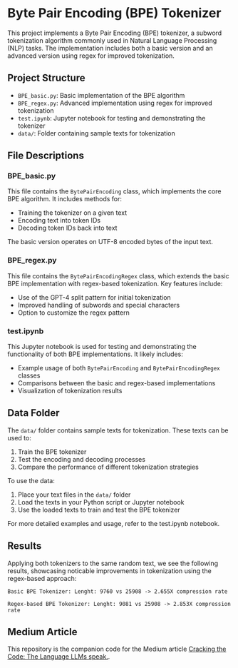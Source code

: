 # Byte Pair Encoding (BPE) Tokenizer

This project implements a Byte Pair Encoding (BPE) tokenizer, a subword tokenization algorithm commonly used in Natural Language Processing (NLP) tasks. The implementation includes both a basic version and an advanced version using regex for improved tokenization.

## Project Structure

-   `BPE_basic.py`: Basic implementation of the BPE algorithm
-   `BPE_regex.py`: Advanced implementation using regex for improved tokenization
-   `test.ipynb`: Jupyter notebook for testing and demonstrating the tokenizer
-   `data/`: Folder containing sample texts for tokenization

## File Descriptions

### BPE_basic.py

This file contains the `BytePairEncoding` class, which implements the core BPE algorithm. It includes methods for:

-   Training the tokenizer on a given text
-   Encoding text into token IDs
-   Decoding token IDs back into text

The basic version operates on UTF-8 encoded bytes of the input text.

### BPE_regex.py

This file contains the `BytePairEncodingRegex` class, which extends the basic BPE implementation with regex-based tokenization. Key features include:

-   Use of the GPT-4 split pattern for initial tokenization
-   Improved handling of subwords and special characters
-   Option to customize the regex pattern

### test.ipynb

This Jupyter notebook is used for testing and demonstrating the functionality of both BPE implementations. It likely includes:

-   Example usage of both `BytePairEncoding` and `BytePairEncodingRegex` classes
-   Comparisons between the basic and regex-based implementations
-   Visualization of tokenization results

## Data Folder

The `data/` folder contains sample texts for tokenization. These texts can be used to:

1. Train the BPE tokenizer
2. Test the encoding and decoding processes
3. Compare the performance of different tokenization strategies

To use the data:

1. Place your text files in the `data/` folder
2. Load the texts in your Python script or Jupyter notebook
3. Use the loaded texts to train and test the BPE tokenizer

For more detailed examples and usage, refer to the test.ipynb notebook.

## Results

Applying both tokenizers to the same random text, we see the following results, showcasing noticable improvements in tokenization using the regex-based approach:

`Basic BPE Tokenizer: Lenght: 9760 vs 25908 -> 2.655X compression rate`

`Regex-based BPE Tokenizer: Lenght: 9081 vs 25908 -> 2.853X compression rate`

## Medium Article

This repository is the companion code for the Medium article [Cracking the Code: The Language LLMs speak.](https://medium.com/@ignacorrecher/cracking-the-code-the-language-llms-speak-c3ef3f134bf0).
